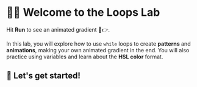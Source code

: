 # 👋💫 Welcome to the Loops Lab

Hit **Run** to see an animated gradient 🌈👉.

In this lab, you will explore how to use `while` loops to create
**patterns** and **animations**, making your own animated gradient in
the end. You will also practice using variables and learn about the
**HSL color** format.

## 🚀 Let's get started!
